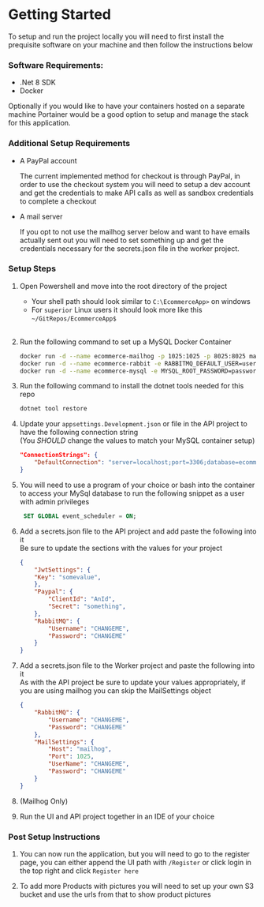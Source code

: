 # Getting Started

To setup and run the project locally you will need to first install the prequisite software on your machine and then follow the instructions below

### Software Requirements:
* .Net 8 SDK 
* Docker

Optionally if you would like to have your containers hosted on a separate machine Portainer would be a good option to setup and manage the stack for this application.

### Additional Setup Requirements
* A PayPal account
    
    The current implemented method for checkout is through PayPal, in order to use the checkout system you will need to setup a dev account and get the credentials to make API calls as well as sandbox credentials to complete a checkout
* A mail server
    
    If you opt to not use the mailhog server below and want to have emails actually sent out you will need to set something up and get the credentials necessary for the secrets.json file in the worker project.

### Setup Steps
1) Open Powershell and move into the root directory of the project
    - Your shell path should look similar to `C:\EcommerceApp>` on windows
    - For `superior` Linux users it should look more like this `~/GitRepos/EcommerceApp$`
    <br/><br/>
2) Run the following command to set up a MySQL Docker Container
    ```bash
    docker run -d --name ecommerce-mailhog -p 1025:1025 -p 8025:8025 mailhog/mailhog
    docker run -d --name ecommerce-rabbit -e RABBITMQ_DEFAULT_USER=user -e RABBITMQ_DEFAULT_PASS=password -p 15672:15672 -p 5672:5672 rabbitmq:3-management
    docker run -d --name ecommerce-mysql -e MYSQL_ROOT_PASSWORD=password -e MYSQL_DATABASE=ecommerce -e MYSQL_USER=applicationuser -e MYSQL_PASSWORD=password -p 3306:3306 mysql:latest
    ```

3) Run the following command to install the dotnet tools needed for this repo
    ```bash
    dotnet tool restore
    ```
        
4) Update your `appsettings.Development.json` or file in the API project to have the following connection string <br/> (You *SHOULD* change the values to match your MySQL container setup)
    ```json
    "ConnectionStrings": {
        "DefaultConnection": "server=localhost;port=3306;database=ecommerce;user=applicationuser;password=password"
    }
    ```
5) You will need to use a program of your choice or bash into the container to access your MySql database to run the following snippet as a user with admin privileges
   ```sql
    SET GLOBAL event_scheduler = ON;
   ```
6) Add a secrets.json file to the API project and add paste the following into it<br/> Be sure to update the sections with the values for your project
    ```json
    {
        "JwtSettings": {
        "Key": "somevalue",
        },
        "Paypal": {
            "ClientId": "AnId",
            "Secret": "something",
        },
        "RabbitMQ": {
            "Username": "CHANGEME",
            "Password": "CHANGEME"
        }
    }
    ```
7) Add a secrets.json file to the Worker project and paste the following into it<br/> As with the API project be sure to update your values appropriately, if you are using mailhog you can skip the MailSettings object
    ```json
    {
        "RabbitMQ": {
            "Username": "CHANGEME",
            "Password": "CHANGEME"
        },
        "MailSettings": {
            "Host": "mailhog",
            "Port": 1025,
            "UserName": "CHANGEME",
            "Password": "CHANGEME"
        }
    }
    ```
8) (Mailhog Only)
9) Run the UI and API project together in an IDE of your choice

### Post Setup Instructions

1) You can now run the application, but you will need to go to the register page, you can either append the UI 
path with `/Register` or click login in the top right and click `Register here`

2) To add more Products with pictures you will need to set up your own S3 bucket and use the urls from that to 
show product pictures
